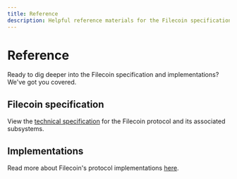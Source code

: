 ```yaml
---
title: Reference
description: Helpful reference materials for the Filecoin specification and implementations
---
```


# Reference

Ready to dig deeper into the Filecoin specification and implementations? We've got you covered.

## Filecoin specification

View the [technical specification](https://github.com/filecoin-project/specs) for the Filecoin protocol and its associated subsystems.

## Implementations

Read more about Filecoin's protocol implementations [here](../build/core-products/protocol-implementations).
